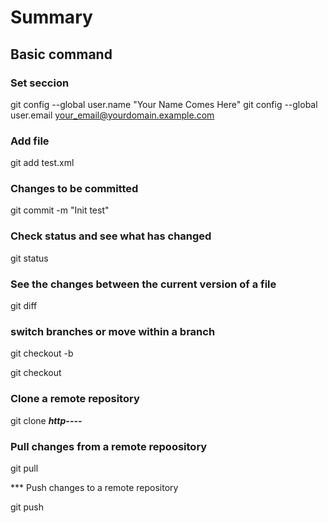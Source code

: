 # Summary
## Basic command 

### Set seccion 

git config --global user.name "Your Name Comes Here"
git config --global user.email your_email@yourdomain.example.com

### Add file 

git add   test.xml

### Changes to be committed

git commit -m "Init test"

### Check status and see what has changed

git status

### See the changes between the current version of a file 

git diff

### switch branches or move within a branch

git checkout -b

git checkout 

### Clone a remote repository

git clone ***http----***

### Pull changes from a remote repoository

git pull

*** Push changes to a remote repository

git push


